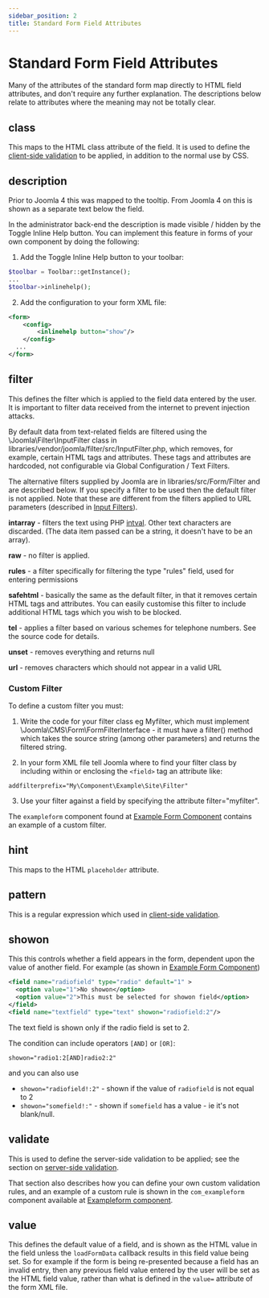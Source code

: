 ```yaml
---
sidebar_position: 2
title: Standard Form Field Attributes
---
```


Standard Form Field Attributes
==============================

Many of the attributes of the standard form map directly to HTML field attributes, and don't require any further explanation. The descriptions below relate to attributes where the meaning may not be totally clear.

## class

This maps to the HTML class attribute of the field. It is used to define the [client-side validation](../forms/client-side-validation.md) to be applied, in addition to the normal use by CSS.

## description

Prior to Joomla 4 this was mapped to the tooltip. From Joomla 4 on this is shown as a separate text below the field.

In the administrator back-end the description is made visible / hidden by the Toggle Inline Help button. 
You can implement this feature in forms of your own component by doing the following:

1. Add the Toggle Inline Help button to your toolbar:

```php
$toolbar = Toolbar::getInstance();
...
$toolbar->inlinehelp();
```

2. Add the configuration to your form XML file:

```xml
<form>
	<config>
		<inlinehelp button="show"/>
	</config>
  ...
</form>
```
 

## filter

This defines the filter which is applied to the field data entered by the user. 
It is important to filter data received from the internet to prevent injection attacks.

By default data from text-related fields are filtered using the \Joomla\Filter\InputFilter class in libraries/vendor/joomla/filter/src/InputFilter.php, which removes, for example, certain HTML tags and attributes.
These tags and attributes are hardcoded, not configurable via Global Configuration / Text Filters.

The alternative filters supplied by Joomla are in libraries/src/Form/Filter and are described below.
If you specify a filter to be used then the default filter is not applied.
Note that these are different from the filters applied to URL parameters (described in [Input Filters](../input.md#available-filters)).

**intarray** - filters the text using PHP [intval](https://www.php.net/manual/en/function.intval.php). Other text characters are discarded. (The data item passed can be a string, it doesn't have to be an array).

**raw** - no filter is applied. 

**rules** - a filter specifically for filtering the type "rules" field, used for entering permissions

**safehtml** - basically the same as the default filter, in that it removes certain HTML tags and attributes. You can easily customise this filter to include additional HTML tags which you wish to be blocked. 

**tel** - applies a filter based on various schemes for telephone numbers. See the source code for details.

**unset** - removes everything and returns null

**url** - removes characters which should not appear in a valid URL

### Custom Filter

To define a custom filter you must:

1. Write the code for your filter class eg Myfilter, which must implement \Joomla\CMS\Form\FormFilterInterface - it must have a filter() method which takes the source string (among other parameters) and returns the filtered string.

2. In your form XML file tell Joomla where to find your filter class by including within or enclosing the `<field>` tag an attribute like:

```
addfilterprefix="My\Component\Example\Site\Filter"
```

3. Use your filter against a field by specifying the attribute filter="myfilter".

The `exampleform` component found at [Example Form Component](https://github.com/joomla/manual-examples/tree/main/component-exampleform) contains an example of a custom filter.

## hint

This maps to the HTML `placeholder` attribute.

## pattern

This is a regular expression which used in [client-side validation](../forms/client-side-validation.md).

## showon

This this controls whether a field appears in the form, dependent upon the value of another field. For example (as shown in [Example Form Component](https://github.com/joomla/manual-examples/tree/main/component-exampleform))

```xml
<field name="radiofield" type="radio" default="1" >
  <option value="1">No showon</option>
  <option value="2">This must be selected for showon field</option>
</field>
<field name="textfield" type="text" showon="radiofield:2"/>
```

The text field is shown only if the radio field is set to 2. 

The condition can include operators `[AND]` or `[OR]`:

```
showon="radio1:2[AND]radio2:2"
```

and you can also use

- `showon="radiofield!:2"` - shown if the value of `radiofield` is not equal to 2
- `showon="somefield!:"` - shown if `somefield` has a value - ie it's not blank/null.

## validate

This is used to define the server-side validation to be applied; see the section on [server-side validation](../forms/server-side-validation.md).

That section also describes how you can define your own custom validation rules, and an example of a custom rule is shown in the `com_exampleform` component available at [Exampleform component](https://github.com/joomla/manual-examples/tree/main/component-exampleform).

## value

This defines the default value of a field, and is shown as the HTML value in the field unless the `loadFormData` callback results in this field value being set. So for example if the form is being re-presented because a field has an invalid entry, then any previous field value entered by the user will be set as the HTML field value, rather than what is defined in the `value=` attribute of the form XML file. 
